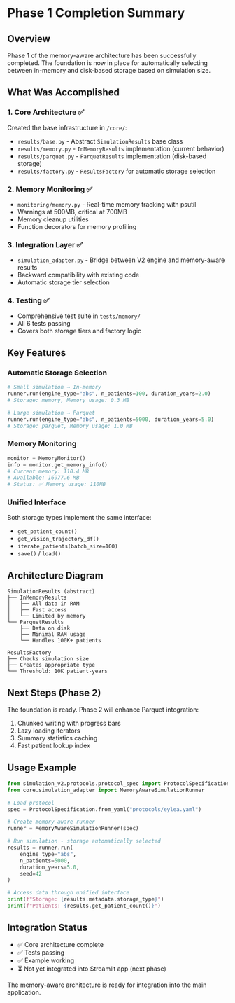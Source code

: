 # Phase 1 Completion Summary

## Overview

Phase 1 of the memory-aware architecture has been successfully completed. The foundation is now in place for automatically selecting between in-memory and disk-based storage based on simulation size.

## What Was Accomplished

### 1. Core Architecture ✅
Created the base infrastructure in `/core/`:
- `results/base.py` - Abstract `SimulationResults` base class
- `results/memory.py` - `InMemoryResults` implementation (current behavior)
- `results/parquet.py` - `ParquetResults` implementation (disk-based storage)
- `results/factory.py` - `ResultsFactory` for automatic storage selection

### 2. Memory Monitoring ✅
- `monitoring/memory.py` - Real-time memory tracking with psutil
- Warnings at 500MB, critical at 700MB
- Memory cleanup utilities
- Function decorators for memory profiling

### 3. Integration Layer ✅
- `simulation_adapter.py` - Bridge between V2 engine and memory-aware results
- Backward compatibility with existing code
- Automatic storage tier selection

### 4. Testing ✅
- Comprehensive test suite in `tests/memory/`
- All 6 tests passing
- Covers both storage tiers and factory logic

## Key Features

### Automatic Storage Selection
```python
# Small simulation → In-memory
runner.run(engine_type="abs", n_patients=100, duration_years=2.0)
# Storage: memory, Memory usage: 0.3 MB

# Large simulation → Parquet
runner.run(engine_type="abs", n_patients=5000, duration_years=5.0)
# Storage: parquet, Memory usage: 1.0 MB
```

### Memory Monitoring
```python
monitor = MemoryMonitor()
info = monitor.get_memory_info()
# Current memory: 110.4 MB
# Available: 16977.6 MB
# Status: ✅ Memory usage: 110MB
```

### Unified Interface
Both storage types implement the same interface:
- `get_patient_count()`
- `get_vision_trajectory_df()`
- `iterate_patients(batch_size=100)`
- `save()` / `load()`

## Architecture Diagram

```
SimulationResults (abstract)
├── InMemoryResults
│   ├── All data in RAM
│   ├── Fast access
│   └── Limited by memory
└── ParquetResults
    ├── Data on disk
    ├── Minimal RAM usage
    └── Handles 100K+ patients

ResultsFactory
├── Checks simulation size
├── Creates appropriate type
└── Threshold: 10K patient-years
```

## Next Steps (Phase 2)

The foundation is ready. Phase 2 will enhance Parquet integration:
1. Chunked writing with progress bars
2. Lazy loading iterators
3. Summary statistics caching
4. Fast patient lookup index

## Usage Example

```python
from simulation_v2.protocols.protocol_spec import ProtocolSpecification
from core.simulation_adapter import MemoryAwareSimulationRunner

# Load protocol
spec = ProtocolSpecification.from_yaml("protocols/eylea.yaml")

# Create memory-aware runner
runner = MemoryAwareSimulationRunner(spec)

# Run simulation - storage automatically selected
results = runner.run(
    engine_type="abs",
    n_patients=5000,
    duration_years=5.0,
    seed=42
)

# Access data through unified interface
print(f"Storage: {results.metadata.storage_type}")
print(f"Patients: {results.get_patient_count()}")
```

## Integration Status

- ✅ Core architecture complete
- ✅ Tests passing
- ✅ Example working
- ⏳ Not yet integrated into Streamlit app (next phase)

The memory-aware architecture is ready for integration into the main application.